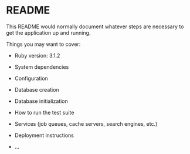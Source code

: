 # README

This README would normally document whatever steps are necessary to get the
application up and running.

Things you may want to cover:

- Ruby version: 3.1.2

- System dependencies

- Configuration

- Database creation

- Database initialization

- How to run the test suite

- Services (job queues, cache servers, search engines, etc.)

- Deployment instructions

- ...
